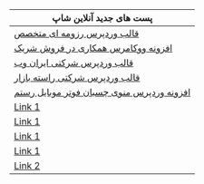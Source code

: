 


|  پست های جدید آنلاین شاپ                      |
|---------------------------|
| [قالب وردپرس رزومه ای متخصص](https://olshop.ir/?product=3205) |
| [افزونه ووکامرس همکاری در فروش شریک](https://olshop.ir/?product=3659) |
| [قالب وردپرس شرکتی ایران وب](https://olshop.ir/?product=3184) |
| [قالب وردپرس شرکتی راسته بازار](https://olshop.ir/?product=3192) |
| [افزونه وردپرس منوی چسبان فوتر موبایل رستم](https://olshop.ir/?product=3200) |
| [Link 1](#) |
| [Link 1](#) |
| [Link 1](#) |
| [Link 1](#) |
| [Link 2](#) |

